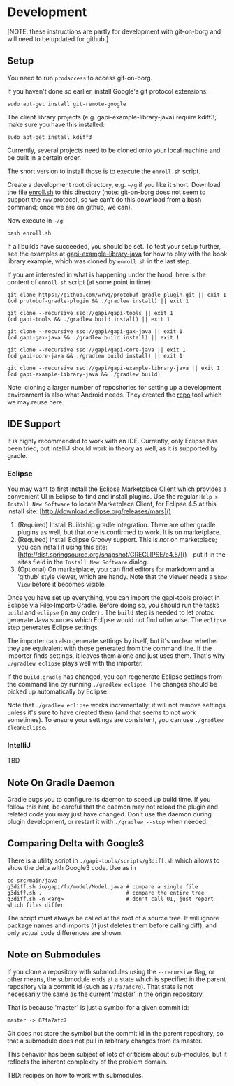 # Development

[NOTE: these instructions are partly for development with git-on-borg and will need to be updated
for github.]

## Setup

You need to run `prodaccess` to access git-on-borg.

If you haven't done so earlier, install Google's git protocol extensions:

    sudo apt-get install git-remote-google

The client library projects (e.g. gapi-example-library-java) require kdiff3; make sure you have
this installed:

    sudo apt-get install kdiff3

Currently, several projects need to be cloned onto your local machine and be built in a certain order.

The short version to install those is to execute the `enroll.sh` script.

Create a development root directory, e.g. `~/g` if you like it short. Download
the file
[enroll.sh](https://gapi.git.corp.google.com/gapi-tools/+/master/scripts/enroll.sh)
to this directory (note: git-on-borg does not seem to support the `raw` protocol, so
we can't do this download from a bash command; once we are on github, we can).

Now execute in `~/g`:

    bash enroll.sh

If all builds have succeeded, you should be set. To test your setup further, see the examples
at [gapi-example-library-java](https://gapi.git.corp.google.com/gapi-example-library-java) for how
to play with the book library example, which was cloned by `enroll.sh` in the last step.

If you are interested in what is happening under the hood, here is the content of `enroll.sh`
script (at some point in time):

    git clone https://github.com/wrwg/protobuf-gradle-plugin.git || exit 1
    (cd protobuf-gradle-plugin && ./gradlew install) || exit 1

    git clone --recursive sso://gapi/gapi-tools || exit 1
    (cd gapi-tools && ./gradlew build install) || exit 1

    git clone --recursive sso://gapi/gapi-gax-java || exit 1
    (cd gapi-gax-java && ./gradlew build install) || exit 1

    git clone --recursive sso://gapi/gapi-core-java || exit 1
    (cd gapi-core-java && ./gradlew build install) || exit 1

    git clone --recursive sso://gapi/gapi-example-library-java || exit 1
    (cd gapi-example-library-java && ./gradlew build)

Note: cloning a larger number of repositories for setting up a development
environment is also what Android needs. They created the
[repo](https://source.android.com/source/using-repo.html) tool which we may
reuse here.


## IDE Support

It is highly recommended to work with an IDE. Currently, only Eclipse has been tried, but IntelliJ
should work in theory as well, as it is supported by gradle.

### Eclipse

You may want to first install the
[Eclipse Marketplace Client](https://marketplace.eclipse.org) which provides a
convenient UI in Eclipse to find and install plugins. Use the regular `Help > Install
New Software` to locate Marketplace Client, for Eclipse 4.5 at this install
site: [http://download.eclipse.org/releases/mars]()

1. (Required) Install Buildship gradle integration. There are other gradle plugins as well, but
   that one is confirmed to work. It is on marketplace.
2. (Required) Install Eclipse Groovy support. This is _not_ on marketplace; you can install it
   using this site: [http://dist.springsource.org/snapshot/GRECLIPSE/e4.5/]() - put it in the
   sites field in the `Install New Software` dialog. 
3. (Optional) On marketplace, you can find editors for markdown and a 'github' style viewer, which are
   handy. Note that the viewer needs a `Show View` before it becomes visible.

Once you have set up everything, you can import the gapi-tools project in Eclipse via File>Import>Gradle.
Before doing so, you should run the tasks `build` and `eclipse` (in any order) . The `build` step is
needed to let protoc generate Java sources which Eclipse would not find otherwise. The `eclipse`
step generates Eclipse settings.

The importer can also generate settings by itself, but it's unclear whether they are equivalent
with those generated from the command line. If the importer finds settings, it leaves them alone
and just uses them. That's why `./gradlew eclipse` plays well with the importer.

If the `build.gradle` has changed, you can regenerate Eclipse settings from the command line by
running `./gradlew eclipse`. The changes should be picked up automatically by Eclipse.

Note that `./gradlew eclipse` works incrementally; it will not remove settings unless it's sure
to have created them (and that seems to not work sometimes). To ensure your
settings are consistent, you can use `./gradlew cleanEclipse`.


### IntelliJ

TBD

## Note On Gradle Daemon

Gradle bugs you to configure its daemon to speed up build time. If you follow this hint, be
careful that the daemon may not reload the plugin and related code you may just have changed. Don't
use the daemon during plugin development, or restart it with `./gradlew --stop`
when needed.

## Comparing Delta with Google3

There is a utility script in `./gapi-tools/scripts/g3diff.sh` which allows to show the delta
with Google3 code. Use as in

    cd src/main/java
    g3diff.sh io/gapi/fx/model/Model.java # compare a single file
    g3diff.sh .                           # compare the entire tree
    g3diff.sh -n <arg>                    # don't call UI, just report which files differ

The script must always be called at the root of a source tree. It will ignore package names and
imports (it just deletes them before calling diff), and only actual code differences are shown.

## Note on Submodules

If you clone a repository with submodules using the `--recursive` flag, or other
means, the submodule ends at a state which is specified in the parent repository
via a commit id (such as `87fa7afc7d`). That state is not necessarily the same as the
current 'master' in the origin repository.

That is because 'master` is just a symbol for a given commit id:

    master -> 87fa7afc7

Git does not store the symbol but the commit id in the parent repository, so that a
submodule does not pull in arbitrary changes from its master.

This behavior has been subject of lots of criticism about sub-modules, but it reflects
the inherent complexity of the problem domain.

TBD: recipes on how to work with submodules.
